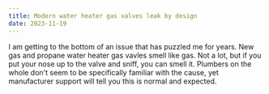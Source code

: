 ```yaml
---
title: Modern water heater gas valves leak by design
date: 2023-11-19
---
```


I am getting to the bottom of an issue that has puzzled me for years. New gas and propane water heater gas vavles smell like gas. Not a lot, but if you put your nose up to the valve and sniff, you can smell it. Plumbers on the whole don't seem to be specifically familiar with the cause, yet manufacturer support will tell you this is normal and expected.
